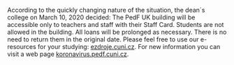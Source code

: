 
According to the quickly changing nature of the situation, the dean´s college
on March 10, 2020 decided: The PedF UK building will be accessible only to
teachers and staff with their Staff Card. Students are not allowed in the
building. All loans will be prolonged as necessary.
There is no need to return them in the original date. Please feel free to use
our e-resources for your studying: [ezdroje.cuni.cz](https://ezdroje.cuni.cz/index.php?lang=en).
For new information you can visit a web page [koronavirus.pedf.cuni.cz](https://koronavirus.pedf.cuni.cz).

